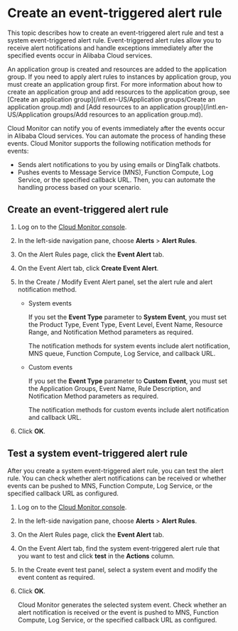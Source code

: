 # Create an event-triggered alert rule

This topic describes how to create an event-triggered alert rule and test a system event-triggered alert rule. Event-triggered alert rules allow you to receive alert notifications and handle exceptions immediately after the specified events occur in Alibaba Cloud services.

An application group is created and resources are added to the application group. If you need to apply alert rules to instances by application group, you must create an application group first. For more information about how to create an application group and add resources to the application group, see [Create an application group](/intl.en-US/Application groups/Create an application group.md) and [Add resources to an application group](/intl.en-US/Application groups/Add resources to an application group.md).

Cloud Monitor can notify you of events immediately after the events occur in Alibaba Cloud services. You can automate the process of handing these events. Cloud Monitor supports the following notification methods for events:

-   Sends alert notifications to you by using emails or DingTalk chatbots.
-   Pushes events to Message Service \(MNS\), Function Compute, Log Service, or the specified callback URL. Then, you can automate the handling process based on your scenario.

## Create an event-triggered alert rule

1.  Log on to the [Cloud Monitor console](https://cms-intl.console.aliyun.com).

2.  In the left-side navigation pane, choose **Alerts** \> **Alert Rules**.

3.  On the Alert Rules page, click the **Event Alert** tab.

4.  On the Event Alert tab, click **Create Event Alert**.

5.  In the Create / Modify Event Alert panel, set the alert rule and alert notification method.

    -   System events

        If you set the **Event Type** parameter to **System Event**, you must set the Product Type, Event Type, Event Level, Event Name, Resource Range, and Notification Method parameters as required.

        The notification methods for system events include alert notification, MNS queue, Function Compute, Log Service, and callback URL.

    -   Custom events

        If you set the **Event Type** parameter to **Custom Event**, you must set the Application Groups, Event Name, Rule Description, and Notification Method parameters as required.

        The notification methods for custom events include alert notification and callback URL.

6.  Click **OK**.


## Test a system event-triggered alert rule

After you create a system event-triggered alert rule, you can test the alert rule. You can check whether alert notifications can be received or whether events can be pushed to MNS, Function Compute, Log Service, or the specified callback URL as configured.

1.  Log on to the [Cloud Monitor console](https://cms-intl.console.aliyun.com).

2.  In the left-side navigation pane, choose **Alerts** \> **Alert Rules**.

3.  On the Alert Rules page, click the **Event Alert** tab.

4.  On the Event Alert tab, find the system event-triggered alert rule that you want to test and click **test** in the **Actions** column.

5.  In the Create event test panel, select a system event and modify the event content as required.

6.  Click **OK**.

    Cloud Monitor generates the selected system event. Check whether an alert notification is received or the event is pushed to MNS, Function Compute, Log Service, or the specified callback URL as configured.


